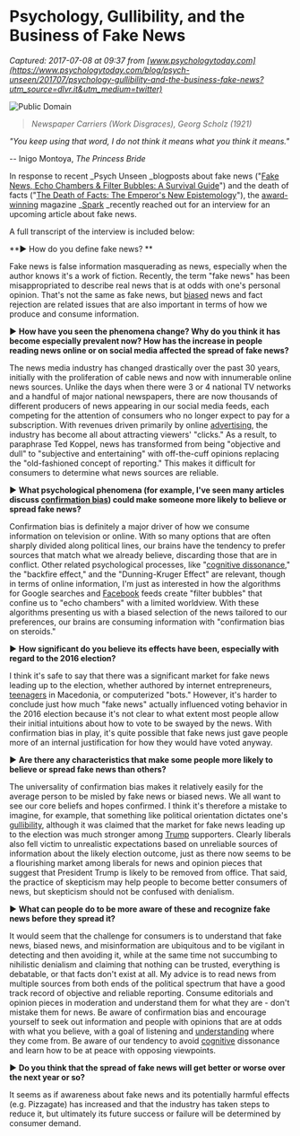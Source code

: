 # Psychology, Gullibility, and the Business of Fake News

_Captured: 2017-07-08 at 09:37 from [www.psychologytoday.com](https://www.psychologytoday.com/blog/psych-unseen/201707/psychology-gullibility-and-the-business-fake-news?utm_source=dlvr.it&utm_medium=twitter)_

![Public Domain](https://cdn.psychologytoday.com/sites/default/files/styles/image-article_inline_full_caption/public/field_blog_entry_images/News.jpg?itok=zQoRETAZ)

> _Newspaper Carriers (Work Disgraces), Georg Scholz (1921)_

_"You keep using that word, I do not think it means what you think it means."_

-- Inigo Montoya, _The Princess Bride_

In response to recent _Psych Unseen _blogposts about fake news ("[Fake News, Echo Chambers & Filter Bubbles: A Survival Guide](https://www.psychologytoday.com/blog/psych-unseen/201611/fake-news-echo-chambers-filter-bubbles-survival-guide)") and the death of facts ("[The Death of Facts: The Emperor's New Epistemology](https://www.psychologytoday.com/blog/psych-unseen/201612/the-death-facts-the-emperors-new-epistemology)"), the [award-winning](http://www.journal-news.com/news/local-education/lakota-east-spark-magazine-racks-more-national-awards/WO8N7d7tGxEFBiQhijr7pN/) magazine _[Spark](http://lakotaeastsparkonline.com/) _recently reached out for an interview for an upcoming article about fake news.

A full transcript of the interview is included below:

**► How do you define fake news? **

Fake news is false information masquerading as news, especially when the author knows it's a work of fiction. Recently, the term "fake news" has been misappropriated to describe real news that is at odds with one's personal opinion. That's not the same as fake news, but [biased](https://www.psychologytoday.com/basics/bias) news and fact rejection are related issues that are also important in terms of how we produce and consume information.

► **How have you seen the phenomena change? Why do you think it has become especially prevalent now? How has the increase in people reading news online or on social media affected the spread of fake news?**

The news media industry has changed drastically over the past 30 years, initially with the proliferation of cable news and now with innumerable online news sources. Unlike the days when there were 3 or 4 national TV networks and a handful of major national newspapers, there are now thousands of different producers of news appearing in our social media feeds, each competing for the attention of consumers who no longer expect to pay for a subscription. With revenues driven primarily by online [advertising](https://www.psychologytoday.com/basics/consumer-behavior), the industry has become all about attracting viewers' "clicks." As a result, to paraphrase Ted Koppel, news has transformed from being "objective and dull" to "subjective and entertaining" with off-the-cuff opinions replacing the "old-fashioned concept of reporting." This makes it difficult for consumers to determine what news sources are reliable.

► **What psychological phenomena (for example, I've seen many articles discuss [confirmation bias](https://www.psychologytoday.com/basics/motivated-reasoning)) could make someone more likely to believe or spread fake news?**

Confirmation bias is definitely a major driver of how we consume information on television or online. With so many options that are often sharply divided along political lines, our brains have the tendency to prefer sources that match what we already believe, discarding those that are in conflict. Other related psychological processes, like "[cognitive dissonance](https://www.psychologytoday.com/basics/cognitive-dissonance)," the "backfire effect," and the "Dunning-Kruger Effect" are relevant, though in terms of online information, I'm just as interested in how the algorithms for Google searches and [Facebook](https://www.psychologytoday.com/basics/social-networking) feeds create "filter bubbles" that confine us to "echo chambers" with a limited worldview. With these algorithms presenting us with a biased selection of the news tailored to our preferences, our brains are consuming information with "confirmation bias on steroids."

► **How significant do you believe its effects have been, especially with regard to the 2016 election?**

I think it's safe to say that there was a significant market for fake news leading up to the election, whether authored by internet entrepreneurs, [teenagers](https://www.psychologytoday.com/basics/adolescence) in Macedonia, or computerized "bots." However, it's harder to conclude just how much "fake news" actually influenced voting behavior in the 2016 election because it's not clear to what extent most people allow their initial intuitions about how to vote to be swayed by the news. With confirmation bias in play, it's quite possible that fake news just gave people more of an internal justification for how they would have voted anyway.

► **Are there any characteristics that make some people more likely to believe or spread fake news than others?**

The universality of confirmation bias makes it relatively easily for the average person to be misled by fake news or biased news. We all want to see our core beliefs and hopes confirmed. I think it's therefore a mistake to imagine, for example, that something like political orientation dictates one's [gullibility](https://www.psychologytoday.com/basics/deception), although it was claimed that the market for fake news leading up to the election was much stronger among [Trump](https://www.psychologytoday.com/basics/president-donald-trump) supporters. Clearly liberals also fell victim to unrealistic expectations based on unreliable sources of information about the likely election outcome, just as there now seems to be a flourishing market among liberals for news and opinion pieces that suggest that President Trump is likely to be removed from office. That said, the practice of skepticism may help people to become better consumers of news, but skepticism should not be confused with denialism.

► **What can people do to be more aware of these and recognize fake news before they spread it?**

It would seem that the challenge for consumers is to understand that fake news, biased news, and misinformation are ubiquitous and to be vigilant in detecting and then avoiding it, while at the same time not succumbing to nihilistic denialism and claiming that nothing can be trusted, everything is debatable, or that facts don't exist at all. My advice is to read news from multiple sources from both ends of the political spectrum that have a good track record of objective and reliable reporting. Consume editorials and opinion pieces in moderation and understand them for what they are - don't mistake them for news. Be aware of confirmation bias and encourage yourself to seek out information and people with opinions that are at odds with what you believe, with a goal of listening and [understanding](https://www.psychologytoday.com/basics/empathy) where they come from. Be aware of our tendency to avoid [cognitive](https://www.psychologytoday.com/basics/cognition) dissonance and learn how to be at peace with opposing viewpoints.

► **Do you think that the spread of fake news will get better or worse over the next year or so?**

It seems as if awareness about fake news and its potentially harmful effects (e.g. Pizzagate) has increased and that the industry has taken steps to reduce it, but ultimately its future success or failure will be determined by consumer demand.
